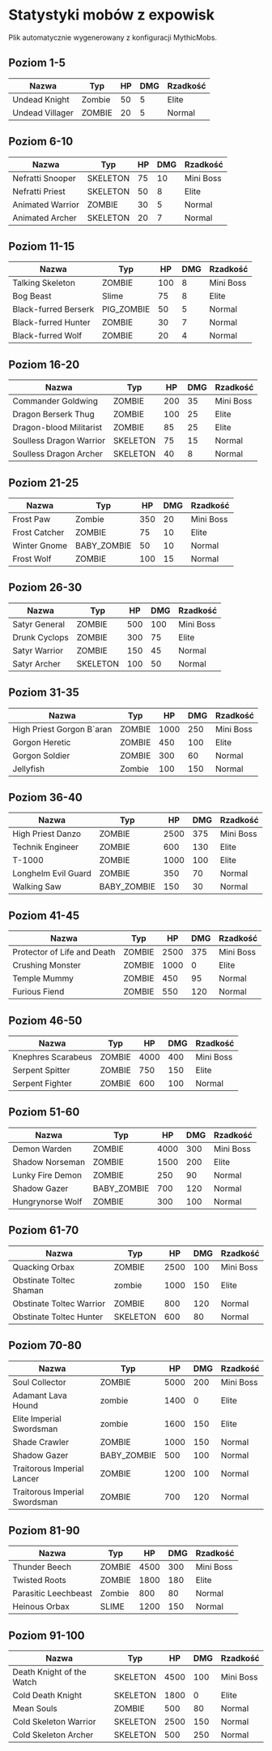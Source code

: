 # Statystyki mobów z expowisk

Plik automatycznie wygenerowany z konfiguracji MythicMobs.


## Poziom 1-5

| Nazwa | Typ | HP | DMG | Rzadkość |
|-------|-----|----|-----|----------|
| Undead Knight | Zombie | 50 | 5 | Elite |
| Undead Villager | ZOMBIE | 20 | 5 | Normal |

## Poziom 6-10

| Nazwa | Typ | HP | DMG | Rzadkość |
|-------|-----|----|-----|----------|
| Nefratti Snooper | SKELETON | 75 | 10 | Mini Boss |
| Nefratti Priest | SKELETON | 50 | 8 | Elite |
| Animated Warrior | ZOMBIE | 30 | 5 | Normal |
| Animated Archer | SKELETON | 20 | 7 | Normal |

## Poziom 11-15

| Nazwa | Typ | HP | DMG | Rzadkość |
|-------|-----|----|-----|----------|
| Talking Skeleton | ZOMBIE | 100 | 8 | Mini Boss |
| Bog Beast | Slime | 75 | 8 | Elite |
| Black-furred Berserk | PIG_ZOMBIE | 50 | 5 | Normal |
| Black-furred Hunter | ZOMBIE | 30 | 7 | Normal |
| Black-furred Wolf | ZOMBIE | 20 | 4 | Normal |

## Poziom 16-20

| Nazwa | Typ | HP | DMG | Rzadkość |
|-------|-----|----|-----|----------|
| Commander Goldwing | ZOMBIE | 200 | 35 | Mini Boss |
| Dragon Berserk Thug | ZOMBIE | 100 | 25 | Elite |
| Dragon-blood Militarist | ZOMBIE | 85 | 25 | Elite |
| Soulless Dragon Warrior | SKELETON | 75 | 15 | Normal |
| Soulless Dragon Archer | SKELETON | 40 | 8 | Normal |

## Poziom 21-25

| Nazwa | Typ | HP | DMG | Rzadkość |
|-------|-----|----|-----|----------|
| Frost Paw | Zombie | 350 | 20 | Mini Boss |
| Frost Catcher | ZOMBIE | 75 | 10 | Elite |
| Winter Gnome | BABY_ZOMBIE | 50 | 10 | Normal |
| Frost Wolf | ZOMBIE | 100 | 15 | Normal |

## Poziom 26-30

| Nazwa | Typ | HP | DMG | Rzadkość |
|-------|-----|----|-----|----------|
| Satyr General | ZOMBIE | 500 | 100 | Mini Boss |
| Drunk Cyclops | ZOMBIE | 300 | 75 | Elite |
| Satyr Warrior | ZOMBIE | 150 | 45 | Normal |
| Satyr Archer | SKELETON | 100 | 50 | Normal |

## Poziom 31-35

| Nazwa | Typ | HP | DMG | Rzadkość |
|-------|-----|----|-----|----------|
| High Priest Gorgon B`aran | ZOMBIE | 1000 | 250 | Mini Boss |
| Gorgon Heretic | ZOMBIE | 450 | 100 | Elite |
| Gorgon Soldier | ZOMBIE | 300 | 60 | Normal |
| Jellyfish | Zombie | 100 | 150 | Normal |

## Poziom 36-40

| Nazwa | Typ | HP | DMG | Rzadkość |
|-------|-----|----|-----|----------|
| High Priest Danzo | ZOMBIE | 2500 | 375 | Mini Boss |
| Technik Engineer | ZOMBIE | 600 | 130 | Elite |
| T-1000 | ZOMBIE | 1000 | 100 | Elite |
| Longhelm Evil Guard | ZOMBIE | 350 | 70 | Normal |
| Walking Saw | BABY_ZOMBIE | 150 | 30 | Normal |

## Poziom 41-45

| Nazwa | Typ | HP | DMG | Rzadkość |
|-------|-----|----|-----|----------|
| Protector of Life and Death | ZOMBIE | 2500 | 375 | Mini Boss |
| Crushing Monster | ZOMBIE | 1000 | 0 | Elite |
| Temple Mummy | ZOMBIE | 450 | 95 | Normal |
| Furious Fiend | ZOMBIE | 550 | 120 | Normal |

## Poziom 46-50

| Nazwa | Typ | HP | DMG | Rzadkość |
|-------|-----|----|-----|----------|
| Knephres Scarabeus | ZOMBIE | 4000 | 400 | Mini Boss |
| Serpent Spitter | ZOMBIE | 750 | 150 | Elite |
| Serpent Fighter | ZOMBIE | 600 | 100 | Normal |

## Poziom 51-60

| Nazwa | Typ | HP | DMG | Rzadkość |
|-------|-----|----|-----|----------|
| Demon Warden | ZOMBIE | 4000 | 300 | Mini Boss |
| Shadow Norseman | ZOMBIE | 1500 | 200 | Elite |
| Lunky Fire Demon | ZOMBIE | 250 | 90 | Normal |
| Shadow Gazer | BABY_ZOMBIE | 700 | 120 | Normal |
| Hungrynorse Wolf | ZOMBIE | 300 | 100 | Normal |

## Poziom 61-70

| Nazwa | Typ | HP | DMG | Rzadkość |
|-------|-----|----|-----|----------|
| Quacking Orbax | ZOMBIE | 2500 | 100 | Mini Boss |
| Obstinate Toltec Shaman | zombie | 1000 | 150 | Elite |
| Obstinate Toltec Warrior | ZOMBIE | 800 | 120 | Normal |
| Obstinate Toltec Hunter | SKELETON | 600 | 80 | Normal |

## Poziom 70-80

| Nazwa | Typ | HP | DMG | Rzadkość |
|-------|-----|----|-----|----------|
| Soul Collector | ZOMBIE | 5000 | 200 | Mini Boss |
| Adamant Lava Hound | zombie | 1400 | 0 | Elite |
| Elite Imperial Swordsman | zombie | 1600 | 150 | Elite |
| Shade Crawler | ZOMBIE | 1000 | 150 | Normal |
| Shadow Gazer | BABY_ZOMBIE | 500 | 100 | Normal |
| Traitorous Imperial Lancer | ZOMBIE | 1200 | 100 | Normal |
| Traitorous Imperial Swordsman | ZOMBIE | 700 | 120 | Normal |

## Poziom 81-90

| Nazwa | Typ | HP | DMG | Rzadkość |
|-------|-----|----|-----|----------|
| Thunder Beech | ZOMBIE | 4500 | 300 | Mini Boss |
| Twisted Roots | ZOMBIE | 1800 | 180 | Elite |
| Parasitic Leechbeast | Zombie | 800 | 80 | Normal |
| Heinous Orbax | SLIME | 1200 | 150 | Normal |

## Poziom 91-100

| Nazwa | Typ | HP | DMG | Rzadkość |
|-------|-----|----|-----|----------|
| Death Knight of the Watch | SKELETON | 4500 | 100 | Mini Boss |
| Cold Death Knight | SKELETON | 1800 | 0 | Elite |
| Mean Souls | ZOMBIE | 500 | 80 | Normal |
| Cold Skeleton Warrior | SKELETON | 2500 | 150 | Normal |
| Cold Skeleton Archer | SKELETON | 500 | 250 | Normal |